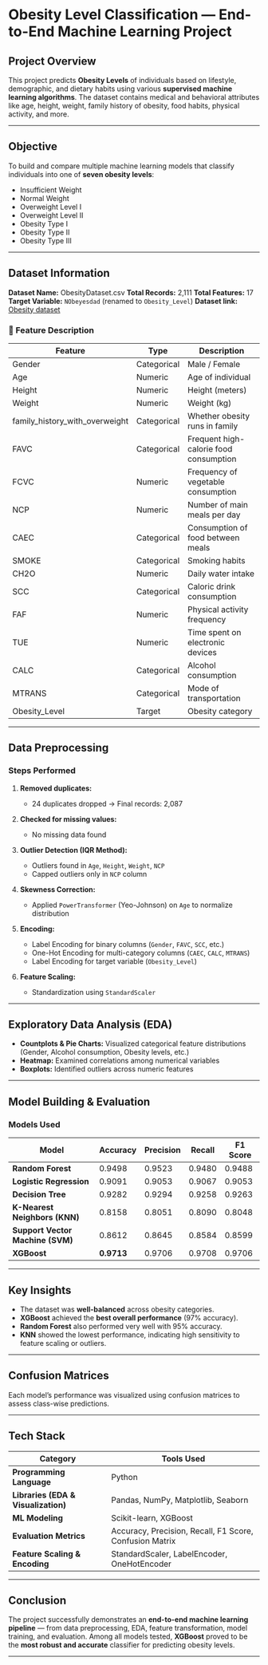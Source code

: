 #  Obesity Level Classification — End-to-End Machine Learning Project

##  Project Overview

This project predicts **Obesity Levels** of individuals based on lifestyle, demographic, and dietary habits using various **supervised machine learning algorithms**.
The dataset contains medical and behavioral attributes like age, height, weight, family history of obesity, food habits, physical activity, and more.

---

##  Objective

To build and compare multiple machine learning models that classify individuals into one of **seven obesity levels**:

* Insufficient Weight
* Normal Weight
* Overweight Level I
* Overweight Level II
* Obesity Type I
* Obesity Type II
* Obesity Type III

---

##  Dataset Information

**Dataset Name:** ObesityDataset.csv
**Total Records:** 2,111
**Total Features:** 17
**Target Variable:** `NObeyesdad` (renamed to `Obesity_Level`)
**Dataset link:** [Obesity dataset](https://www.kaggle.com/datasets/aravindpcoder/obesity-or-cvd-risk-classifyregressorcluster)


### 📑 Feature Description

| Feature                        | Type        | Description                            |
| ------------------------------ | ----------- | -------------------------------------- |
| Gender                         | Categorical | Male / Female                          |
| Age                            | Numeric     | Age of individual                      |
| Height                         | Numeric     | Height (meters)                        |
| Weight                         | Numeric     | Weight (kg)                            |
| family_history_with_overweight | Categorical | Whether obesity runs in family         |
| FAVC                           | Categorical | Frequent high-calorie food consumption |
| FCVC                           | Numeric     | Frequency of vegetable consumption     |
| NCP                            | Numeric     | Number of main meals per day           |
| CAEC                           | Categorical | Consumption of food between meals      |
| SMOKE                          | Categorical | Smoking habits                         |
| CH2O                           | Numeric     | Daily water intake                     |
| SCC                            | Categorical | Caloric drink consumption              |
| FAF                            | Numeric     | Physical activity frequency            |
| TUE                            | Numeric     | Time spent on electronic devices       |
| CALC                           | Categorical | Alcohol consumption                    |
| MTRANS                         | Categorical | Mode of transportation                 |
| Obesity_Level                  | Target      | Obesity category                       |

---

##  Data Preprocessing

###  Steps Performed

1. **Removed duplicates:**

   * 24 duplicates dropped → Final records: 2,087

2. **Checked for missing values:**

   * No missing data found

3. **Outlier Detection (IQR Method):**

   * Outliers found in `Age`, `Height`, `Weight`, `NCP`
   * Capped outliers only in `NCP` column

4. **Skewness Correction:**

   * Applied `PowerTransformer` (Yeo-Johnson) on `Age` to normalize distribution

5. **Encoding:**

   * Label Encoding for binary columns (`Gender`, `FAVC`, `SCC`, etc.)
   * One-Hot Encoding for multi-category columns (`CAEC`, `CALC`, `MTRANS`)
   * Label Encoding for target variable (`Obesity_Level`)

6. **Feature Scaling:**

   * Standardization using `StandardScaler`

---

##  Exploratory Data Analysis (EDA)

* **Countplots & Pie Charts:** Visualized categorical feature distributions (Gender, Alcohol consumption, Obesity levels, etc.)
* **Heatmap:** Examined correlations among numerical variables
* **Boxplots:** Identified outliers across numeric features

---

##  Model Building & Evaluation

###  Models Used

| Model                            | Accuracy      | Precision | Recall | F1 Score |
| -------------------------------- | ------------- | --------- | ------ | -------- |
| **Random Forest**                | 0.9498        | 0.9523    | 0.9480 | 0.9488   |
| **Logistic Regression**          | 0.9091        | 0.9053    | 0.9067 | 0.9053   |
| **Decision Tree**                | 0.9282        | 0.9294    | 0.9258 | 0.9263   |
| **K-Nearest Neighbors (KNN)**    | 0.8158        | 0.8051    | 0.8090 | 0.8048   |
| **Support Vector Machine (SVM)** | 0.8612        | 0.8645    | 0.8584 | 0.8599   |
| **XGBoost**                      |  **0.9713** | 0.9706    | 0.9708 | 0.9706   |

---

##  Key Insights

* The dataset was **well-balanced** across obesity categories.
* **XGBoost** achieved the **best overall performance** (97% accuracy).
* **Random Forest** also performed very well with 95% accuracy.
* **KNN** showed the lowest performance, indicating high sensitivity to feature scaling or outliers.

---

##  Confusion Matrices

Each model’s performance was visualized using confusion matrices to assess class-wise predictions.

---

##  Tech Stack

| Category                            | Tools Used                                              |
| ----------------------------------- | ------------------------------------------------------- |
| **Programming Language**            | Python                                                  |
| **Libraries (EDA & Visualization)** | Pandas, NumPy, Matplotlib, Seaborn                      |
| **ML Modeling**                     | Scikit-learn, XGBoost                                   |
| **Evaluation Metrics**              | Accuracy, Precision, Recall, F1 Score, Confusion Matrix |
| **Feature Scaling & Encoding**      | StandardScaler, LabelEncoder, OneHotEncoder             |

---

##  Conclusion

The project successfully demonstrates an **end-to-end machine learning pipeline** — from data preprocessing, EDA, feature transformation, model training, and evaluation.
Among all models tested, **XGBoost** proved to be the **most robust and accurate** classifier for predicting obesity levels.

---

